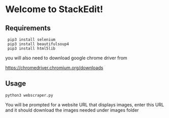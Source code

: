 # Welcome to StackEdit!

## Requirements
```
 pip3 install selenium
 pip3 install beautifulsoup4
 pip3 install html5lib
 ```
 
 you will also need to download google chrome driver from 
 
 https://chromedriver.chromium.org/downloads
 
 
 ## Usage
 
 ```python3
 python3 webscraper.py
 ```
 
 You will be prompted for a website URL that displays images, enter this URL and it should download the images needed under images folder
 
